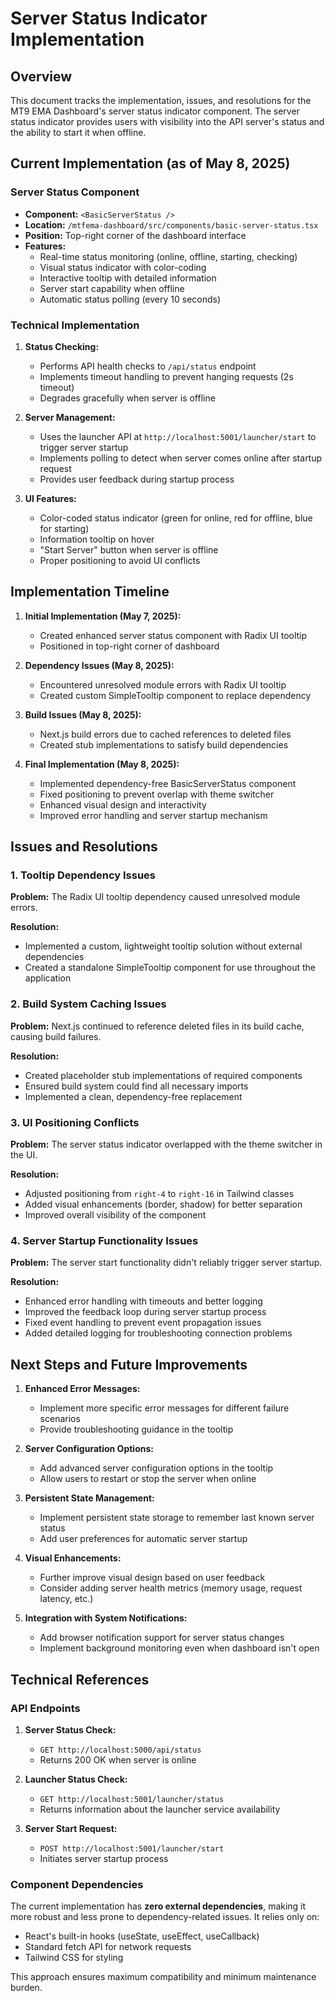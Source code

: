 # Server Status Indicator Implementation

## Overview

This document tracks the implementation, issues, and resolutions for the MT9 EMA Dashboard's server status indicator component. The server status indicator provides users with visibility into the API server's status and the ability to start it when offline.

## Current Implementation (as of May 8, 2025)

### Server Status Component

- **Component:** `<BasicServerStatus />`
- **Location:** `/mtfema-dashboard/src/components/basic-server-status.tsx`
- **Position:** Top-right corner of the dashboard interface
- **Features:**
  - Real-time status monitoring (online, offline, starting, checking)
  - Visual status indicator with color-coding
  - Interactive tooltip with detailed information
  - Server start capability when offline
  - Automatic status polling (every 10 seconds)

### Technical Implementation

1. **Status Checking:**
   - Performs API health checks to `/api/status` endpoint
   - Implements timeout handling to prevent hanging requests (2s timeout)
   - Degrades gracefully when server is offline

2. **Server Management:**
   - Uses the launcher API at `http://localhost:5001/launcher/start` to trigger server startup
   - Implements polling to detect when server comes online after startup request
   - Provides user feedback during startup process

3. **UI Features:**
   - Color-coded status indicator (green for online, red for offline, blue for starting)
   - Information tooltip on hover
   - "Start Server" button when server is offline
   - Proper positioning to avoid UI conflicts

## Implementation Timeline

1. **Initial Implementation (May 7, 2025):**
   - Created enhanced server status component with Radix UI tooltip
   - Positioned in top-right corner of dashboard

2. **Dependency Issues (May 8, 2025):**
   - Encountered unresolved module errors with Radix UI tooltip
   - Created custom SimpleTooltip component to replace dependency

3. **Build Issues (May 8, 2025):**
   - Next.js build errors due to cached references to deleted files
   - Created stub implementations to satisfy build dependencies

4. **Final Implementation (May 8, 2025):**
   - Implemented dependency-free BasicServerStatus component
   - Fixed positioning to prevent overlap with theme switcher
   - Enhanced visual design and interactivity
   - Improved error handling and server startup mechanism

## Issues and Resolutions

### 1. Tooltip Dependency Issues

**Problem:** The Radix UI tooltip dependency caused unresolved module errors.

**Resolution:** 
- Implemented a custom, lightweight tooltip solution without external dependencies
- Created a standalone SimpleTooltip component for use throughout the application

### 2. Build System Caching Issues

**Problem:** Next.js continued to reference deleted files in its build cache, causing build failures.

**Resolution:**
- Created placeholder stub implementations of required components
- Ensured build system could find all necessary imports
- Implemented a clean, dependency-free replacement

### 3. UI Positioning Conflicts

**Problem:** The server status indicator overlapped with the theme switcher in the UI.

**Resolution:**
- Adjusted positioning from `right-4` to `right-16` in Tailwind classes
- Added visual enhancements (border, shadow) for better separation
- Improved overall visibility of the component

### 4. Server Startup Functionality Issues

**Problem:** The server start functionality didn't reliably trigger server startup.

**Resolution:**
- Enhanced error handling with timeouts and better logging
- Improved the feedback loop during server startup process
- Fixed event handling to prevent event propagation issues
- Added detailed logging for troubleshooting connection problems

## Next Steps and Future Improvements

1. **Enhanced Error Messages:**
   - Implement more specific error messages for different failure scenarios
   - Provide troubleshooting guidance in the tooltip

2. **Server Configuration Options:**
   - Add advanced server configuration options in the tooltip
   - Allow users to restart or stop the server when online

3. **Persistent State Management:**
   - Implement persistent state storage to remember last known server status
   - Add user preferences for automatic server startup

4. **Visual Enhancements:**
   - Further improve visual design based on user feedback
   - Consider adding server health metrics (memory usage, request latency, etc.)

5. **Integration with System Notifications:**
   - Add browser notification support for server status changes
   - Implement background monitoring even when dashboard isn't open

## Technical References

### API Endpoints

1. **Server Status Check:**
   - `GET http://localhost:5000/api/status`
   - Returns 200 OK when server is online

2. **Launcher Status Check:**
   - `GET http://localhost:5001/launcher/status`
   - Returns information about the launcher service availability

3. **Server Start Request:**
   - `POST http://localhost:5001/launcher/start`
   - Initiates server startup process

### Component Dependencies

The current implementation has **zero external dependencies**, making it more robust and less prone to dependency-related issues. It relies only on:

- React's built-in hooks (useState, useEffect, useCallback)
- Standard fetch API for network requests
- Tailwind CSS for styling

This approach ensures maximum compatibility and minimum maintenance burden.
